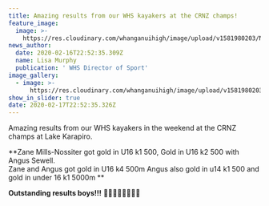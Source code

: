 ```yaml
---
title: Amazing results from our WHS kayakers at the CRNZ champs!
feature_image:
  image: >-
    https://res.cloudinary.com/whanganuihigh/image/upload/v1581980203/News/CRNZ%20champs%20at%20Lake%20Karipiro%2015.16%20Feb/86729745_1489672984515136_3506436503322492928_o.jpg
news_author:
  date: 2020-02-16T22:52:35.309Z
  name: Lisa Murphy
  publication: ' WHS Director of Sport'
image_gallery:
  - image: >-
      https://res.cloudinary.com/whanganuihigh/image/upload/v1581980203/News/CRNZ%20champs%20at%20Lake%20Karipiro%2015.16%20Feb/86658483_1489672994515135_6703966937103204352_n.jpg
show_in_slider: true
date: 2020-02-17T22:52:35.326Z
---
```

Amazing results from our WHS kayakers in the weekend at the CRNZ champs at Lake Karapiro.

**Zane Mills-Nossiter got gold in U16 k1 500,
Gold in U16 k2 500 with Angus Sewell.  
Zane and Angus got gold in U16 k4 500m
Angus also gold in u14 k1 500 and gold in under 16 k1 5000m**

**Outstanding results boys!!!** 💚💛🚣‍♀️🚣‍♀️🥇🥇
